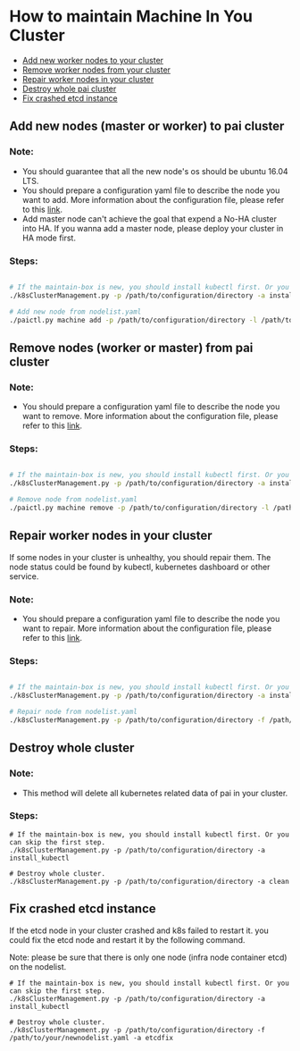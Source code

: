 #  How to maintain Machine In You Cluster
 - [Add new worker nodes to your cluster](#add_worker_new_node)
 - [Remove worker nodes from your cluster](#remove_worker_node)
 - [Repair worker nodes in your cluster](#repair_worker_node)
 - [Destroy whole pai cluster](#destroy_cluster)
 - [Fix crashed etcd instance](#etcd_fix)


## Add new nodes (master or worker) to pai cluster <a name="add_worker_new_node"></a>

### Note:
- You should guarantee that all the new node's os should be ubuntu 16.04 LTS.
- You should prepare a configuration yaml file to describe the node you want to add. More information about the configuration file, please refer to this [link](https://github.com/Microsoft/pai/blob/master/pai-management/node-list-example.yaml).
- Add master node can't achieve the goal that expend a No-HA cluster into HA. If you wanna add a master node, please deploy your cluster in HA mode first.

### Steps:
```bash

# If the maintain-box is new, you should install kubectl first. Or you can skip the first step.
./k8sClusterManagement.py -p /path/to/configuration/directory -a install_kubectl

# Add new node from nodelist.yaml
./paictl.py machine add -p /path/to/configuration/directory -l /path/to/your/newnodelist.yaml
```



## Remove nodes (worker or master) from pai cluster <a name="remove_worker_node"></a>


### Note:
- You should prepare a configuration yaml file to describe the node you want to remove. More information about the configuration file, please refer to this [link](https://github.com/Microsoft/pai/blob/master/pai-management/node-list-example.yaml).

### Steps:
```bash

# If the maintain-box is new, you should install kubectl first. Or you can skip the first step.
./k8sClusterManagement.py -p /path/to/configuration/directory -a install_kubectl

# Remove node from nodelist.yaml
./paictl.py machine remove -p /path/to/configuration/directory -l /path/to/your/newnodelist.yaml
```


## Repair worker nodes in your cluster <a name="repair_worker_node"></a>

If some nodes in your cluster is unhealthy, you should repair them. The node status could be found by kubectl, kubernetes dashboard or other service.

### Note:
- You should prepare a configuration yaml file to describe the node you want to repair. More information about the configuration file, please refer to this [link](https://github.com/Microsoft/pai/blob/master/pai-management/node-list-example.yaml).

### Steps:
```bash

# If the maintain-box is new, you should install kubectl first. Or you can skip the first step.
./k8sClusterManagement.py -p /path/to/configuration/directory -a install_kubectl

# Repair node from nodelist.yaml
./k8sClusterManagement.py -p /path/to/configuration/directory -f /path/to/your/newnodelist.yaml -a repair
```

## Destroy whole cluster <a name="destroy_cluster"></a>


### Note:
- This method will delete all kubernetes related data of pai in your cluster.

### Steps:

```
# If the maintain-box is new, you should install kubectl first. Or you can skip the first step.
./k8sClusterManagement.py -p /path/to/configuration/directory -a install_kubectl

# Destroy whole cluster.
./k8sClusterManagement.py -p /path/to/configuration/directory -a clean
```

## Fix crashed etcd instance <a name="etcd_fix"></a>
If the etcd node in your cluster crashed and k8s failed to restart it. you could fix the etcd node and restart it by the following command.

Note: please be sure that there is only one node (infra node container etcd) on the nodelist.

```
# If the maintain-box is new, you should install kubectl first. Or you can skip the first step.
./k8sClusterManagement.py -p /path/to/configuration/directory -a install_kubectl

# Destroy whole cluster.
./k8sClusterManagement.py -p /path/to/configuration/directory -f /path/to/your/newnodelist.yaml -a etcdfix
```
